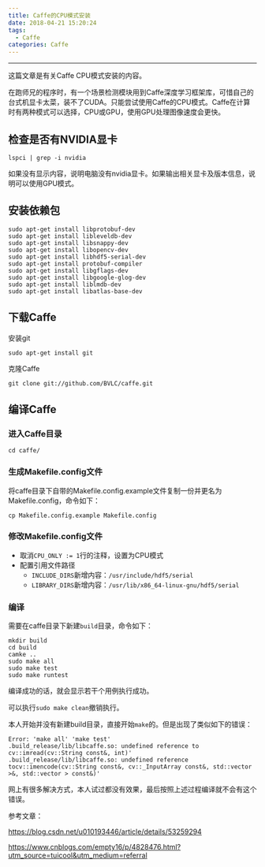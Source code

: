 ```yaml
---
title: Caffe的CPU模式安装
date: 2018-04-21 15:20:24
tags:
  - Caffe
categories: Caffe
---
```


-----

这篇文章是有关Caffe CPU模式安装的内容。

<!--more--->

在跑师兄的程序时，有一个场景检测模块用到Caffe深度学习框架库，可惜自己的台式机显卡太菜，装不了CUDA。只能尝试使用Caffe的CPU模式。Caffe在计算时有两种模式可以选择，CPU或GPU，使用GPU处理图像速度会更快。

## 检查是否有NVIDIA显卡

~~~shell
lspci | grep -i nvidia
~~~

如果没有显示内容，说明电脑没有nvidia显卡。如果输出相关显卡及版本信息，说明可以使用GPU模式。

## 安装依赖包

~~~shell
sudo apt-get install libprotobuf-dev 
sudo apt-get install libleveldb-dev
sudo apt-get install libsnappy-dev 
sudo apt-get install libopencv-dev
sudo apt-get install libhdf5-serial-dev
sudo apt-get install protobuf-compiler
sudo apt-get install libgflags-dev
sudo apt-get install libgoogle-glog-dev
sudo apt-get install liblmdb-dev
sudo apt-get install libatlas-base-dev
~~~

## 下载Caffe

安装git

~~~shell
sudo apt-get install git
~~~

克隆Caffe

~~~shell
git clone git://github.com/BVLC/caffe.git
~~~

## 编译Caffe

### 进入Caffe目录

~~~shell
cd caffe/
~~~

### 生成Makefile.config文件

将caffe目录下自带的Makefile.config.example文件复制一份并更名为Makefile.config，命令如下：

~~~shell
cp Makefile.config.example Makefile.config
~~~

### 修改Makefile.config文件

- 取消`CPU_ONLY := 1`行的注释，设置为CPU模式
- 配置引用文件路径
  - `INCLUDE_DIRS`新增内容：`/usr/include/hdf5/serial`
  - `LIBRARY_DIRS`新增内容：`/usr/lib/x86_64-linux-gnu/hdf5/serial`

### 编译

需要在caffe目录下新建`build`目录，命令如下：

~~~shell
mkdir build
cd build
camke ..
sudo make all
sudo make test
sudo make runtest
~~~

编译成功的话，就会显示若干个用例执行成功。

可以执行`sudo make clean`撤销执行。

本人开始并没有新建build目录，直接开始`make`的。但是出现了类似如下的错误：

~~~shell
Error: 'make all' 'make test'
.build_release/lib/libcaffe.so: undefined reference to cv::imread(cv::String const&, int)' 
.build_release/lib/libcaffe.so: undefined reference tocv::imencode(cv::String const&, cv::_InputArray const&, std::vector >&, std::vector > const&)'
~~~

网上有很多解决方式，本人试过都没有效果，最后按照上述过程编译就不会有这个错误。



参考文章：

https://blog.csdn.net/u010193446/article/details/53259294

https://www.cnblogs.com/empty16/p/4828476.html?utm_source=tuicool&utm_medium=referral